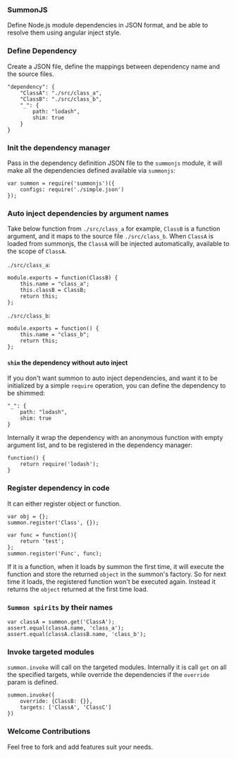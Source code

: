 ### SummonJS
Define Node.js module dependencies in JSON format, and be able to resolve them using angular inject style.

### Define Dependency
Create a JSON file, define the mappings between dependency name and the source files.
```
"dependency": {
	"ClassA": "./src/class_a",
	"ClassB": "./src/class_b",
	"_": {
        path: "lodash",
        shim: true
    }
}
```

### Init the dependency manager
Pass in the dependency definition JSON file to the `summonjs` module, it will make all the dependencies defined available via `summonjs`:

    var summon = require('summonjs')({
        configs: require('./simple.json')
    });

### Auto inject dependencies by argument names
Take below function from `./src/class_a` for example, `ClassB` is a function argument, and it maps to the source file `./src/class_b`. When `ClassA` is loaded from summonjs, the `ClassA` will be injected automatically, available to the scope of `ClassA`.

`./src/class_a`:

    module.exports = function(ClassB) {
    	this.name = "class_a";
    	this.classB = ClassB;
    	return this;
    };

`./src/class_b`:

    module.exports = function() {
    	this.name = "class_b";
    	return this;
    };

#### `shim` the dependency without auto inject
If you don't want summon to auto inject dependencies, and want it to be initialized by a simple `require` operation, you can define the dependency to be shimmed:

    "_": {
        path: "lodash",
        shim: true
    }

Internally it wrap the dependency with an anonymous function with empty argument list, and to be registered in the dependency manager:

    function() {
        return require('lodash');
    }

### Register dependency in code
It can either register object or function.

    var obj = {};
    summon.register('Class', {});

    var func = function(){
        return 'test';
    };
    summon.register('Func', func);

If it is a function, when it loads by summon the first time, it will execute the function and store the returned `object` in the summon's factory. So for next time it loads, the registered function won't be executed again. Instead it returns the `object` returned at the first time load.

### `Summon spirits` by their names

    var classA = summon.get('ClassA');
    assert.equal(classA.name, 'class_a');
    assert.equal(classA.classB.name, 'class_b');

### Invoke targeted modules
`summon.invoke` will call on the targeted modules. Internally it is call `get` on all the specified targets, while override the dependencies if the `override` param is defined.

    summon.invoke({
        override: {ClassB: {}},
        targets: ['ClassA', 'ClassC']
    })


### Welcome Contributions
Feel free to fork and add features suit your needs.
